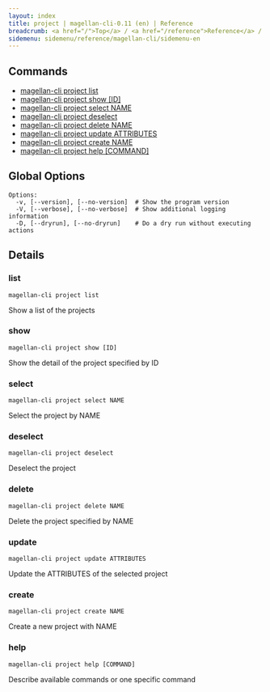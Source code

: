 ```yaml
---
layout: index
title: project | magellan-cli-0.11 (en) | Reference
breadcrumb: <a href="/">Top</a> / <a href="/reference">Reference</a> / <a href="/reference/magellan-cli/en">magellan-cli-0.11</a> / project <a href="/reference/ja/resources/project.html">ja</a> en
sidemenu: sidemenu/reference/magellan-cli/sidemenu-en
---
```


## Commands

- [magellan-cli project list](#list)
- [magellan-cli project show [ID]](#show)
- [magellan-cli project select NAME](#select)
- [magellan-cli project deselect](#deselect)
- [magellan-cli project delete NAME](#delete)
- [magellan-cli project update ATTRIBUTES](#update)
- [magellan-cli project create NAME](#create)
- [magellan-cli project help [COMMAND]](#help)

## Global Options

```text
Options:
  -v, [--version], [--no-version]  # Show the program version
  -V, [--verbose], [--no-verbose]  # Show additional logging information
  -D, [--dryrun], [--no-dryrun]    # Do a dry run without executing actions

```


## Details
### <a name="list"></a>list

```text
magellan-cli project list
```

Show a list of the projects

### <a name="show"></a>show

```text
magellan-cli project show [ID]
```

Show the detail of the project specified by ID

### <a name="select"></a>select

```text
magellan-cli project select NAME
```

Select the project by NAME

### <a name="deselect"></a>deselect

```text
magellan-cli project deselect
```

Deselect the project

### <a name="delete"></a>delete

```text
magellan-cli project delete NAME
```

Delete the project specified by NAME

### <a name="update"></a>update

```text
magellan-cli project update ATTRIBUTES
```

Update the ATTRIBUTES of the selected project

### <a name="create"></a>create

```text
magellan-cli project create NAME
```

Create a new project with NAME

### <a name="help"></a>help

```text
magellan-cli project help [COMMAND]
```

Describe available commands or one specific command

